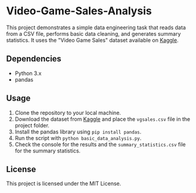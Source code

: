 # Video-Game-Sales-Analysis

This project demonstrates a simple data engineering task that reads data from a CSV file, performs basic data cleaning, and generates summary statistics. It uses the "Video Game Sales" dataset available on [Kaggle](https://www.kaggle.com/gregorut/videogamesales).

## Dependencies

- Python 3.x
- pandas

## Usage

1. Clone the repository to your local machine.
2. Download the dataset from [Kaggle](https://www.kaggle.com/gregorut/videogamesales) and place the `vgsales.csv` file in the project folder.
3. Install the pandas library using `pip install pandas`.
4. Run the script with `python basic_data_analysis.py`.
5. Check the console for the results and the `summary_statistics.csv` file for the summary statistics.

## License

This project is licensed under the MIT License.
